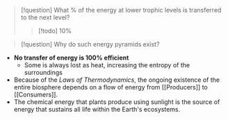 
> [!question] What % of the energy at lower trophic levels is transferred to the next level?
> > [!todo] 10%

> [!question] Why do such energy pyramids exist?

- **No transfer of energy is 100% efficient**
	- Some is always lost as heat, increasing the entropy of the surroundings
- Because of the *Laws of Thermodynamics*, the ongoing existence of the entire biosphere depends on a flow of energy from [[Producers]] to [[Consumers]].
- The chemical energy that plants produce using sunlight is the source of energy that sustains all life within the Earth's ecosystems.